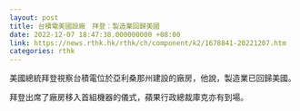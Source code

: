 ```yaml
---
layout: post
title: 台積電美國設廠　拜登：製造業回歸美國
date: 2022-12-07 18:47:38.000000000 +08:00
link: https://news.rthk.hk/rthk/ch/component/k2/1678841-20221207.htm
categories: rthk
---
```


美國總統拜登視察台積電位於亞利桑那州建設的廠房，他說，製造業已回歸美國。

拜登出席了廠房移入首組機器的儀式，蘋果行政總裁庫克亦有到場。
